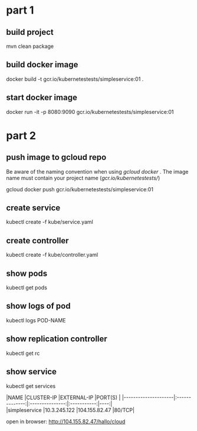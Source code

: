 # part 1
## build project

mvn clean package

## build docker image
docker build -t gcr.io/kubernetestests/simpleservice:01 .

## start docker image
docker run -it -p 8080:9090 gcr.io/kubernetestests/simpleservice:01


# part 2

## push image to gcloud repo

Be aware of the naming convention when using *gcloud docker* . The image name must contain your project name (*gcr.io/kubernetestests/*)

gcloud docker push gcr.io/kubernetestests/simpleservice:01

## create service
kubectl create -f kube/service.yaml

## create controller
kubectl create -f kube/controller.yaml


## show pods
kubectl get pods

## show logs of pod

kubectl logs POD-NAME

## show replication controller
kubectl get rc

## show service
kubectl get services

|NAME            |CLUSTER-IP     |EXTERNAL-IP     |PORT(S)     |
|---------------------|:--------------:|:---------------:|:-----------:|----:|  
|simpleservice   |10.3.245.122   |104.155.82.47   |80/TCP|      

open in browser: http://104.155.82.47/hallo/cloud